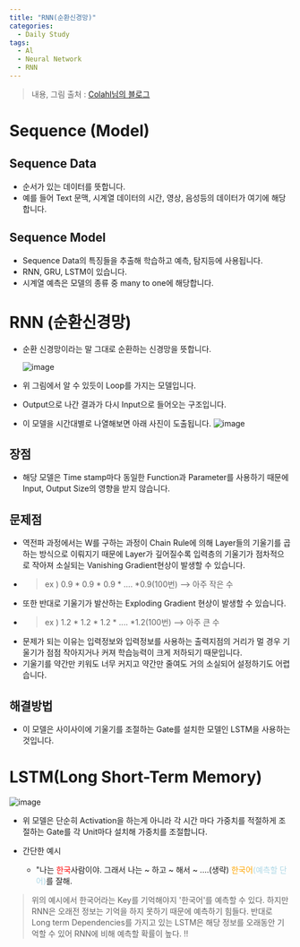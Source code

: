 ```yaml
---
title: "RNN(순환신경망)"
categories:
  - Daily Study
tags:
  - Al
  - Neural Network
  - RNN
---
```


> 내용, 그림 출처 : [Colahl님의 블로그](http://colah.github.io/posts/2015-08-Understanding-LSTMs/)
# Sequence (Model)

## Sequence Data 
- 순서가 있는 데이터를 뜻합니다. 
- 예를 들어 Text 문맥, 시계열 데이터의 시간, 영상, 음성등의 데이터가 여기에 해당합니다. 

## Sequence Model
- Sequence Data의 특징들을 추출해 학습하고 예측, 탐지등에 사용됩니다.
- RNN, GRU, LSTM이 있습니다. 
- 시계열 예측은 모델의 종류 중 many to one에 해당합니다.


# RNN (순환신경망)
- 순환 신경망이라는 말 그대로 순환하는 신경망을 뜻합니다. 

    ![image](https://user-images.githubusercontent.com/38587274/149100938-0a899a7f-ec4d-4a25-acb4-144699d322aa.png)

- 위 그림에서 알 수 있듯이 Loop를 가지는 모델입니다. 
- Output으로 나간 결과가 다시 Input으로 들어오는 구조입니다. 
- 이 모델을 시간대별로 나열해보면 아래 사진이 도출됩니다. 
    ![image](https://user-images.githubusercontent.com/38587274/149110180-431a0fb4-2182-447d-bd70-28b50eb1e6e3.png)
## 장점
-  해당 모델은 Time stamp마다 동일한 Function과 Parameter를 사용하기 때문에 Input, Output Size의 영향을 받지 않습니다. 

## 문제점
- 역전파 과정에서는 W를 구하는 과정이 Chain Rule에 의해 Layer들의 기울기를 곱하는 방식으로 이뤄지기 때문에 Layer가 깊어질수록  입력층의 기울기가 점차적으로 작아져 소실되는 Vanishing Gradient현상이 발생할 수 있습니다.
- > ex ) 0.9 * 0.9 * 0.9 * .... *0.9(100번) --> 아주 작은 수 
-  또한 반대로 기울기가 발산하는 Exploding Gradient 현상이 발생할 수 있습니다.
- > ex ) 1.2 * 1.2 * 1.2 * .... *1.2(100번) --> 아주 큰 수 
- 문제가 되는 이유는 입력정보와 입력정보를 사용하는 출력지점의 거리가 멀 경우 기울기가 점점 작아지거나 커져 학습능력이 크게 저하되기 때문입니다. 
- 기울기를 약간만 키워도 너무 커지고 약간만 줄여도 거의 소실되어 설정하기도 어렵습니다. 

## 해결방법
- 이 모델은 사이사이에 기울기를 조절하는 Gate를 설치한 모델인 LSTM을 사용하는 것입니다.

# LSTM(Long Short-Term Memory)

![image](https://user-images.githubusercontent.com/38587274/149119762-cf8a314d-5114-49f3-9263-0bf010cf37e7.png)

- 위 모델은 단순히 Activation을 하는게 아니라 각 시간 마다 가중치를 적절하게 조절하는 Gate를 각 Unit마다 설치해 가중치를 조절합니다. 

- 간단한 예시
    - "나는 <span style = "color:red"> 한국</span>사람이야. 그래서 나는 ~ 하고 ~ 해서 ~ ....(생략) <span style = "color:orange"> 한국어<span style = "color:lightblue">(예측할 단어)</span></span>를 잘해.
    
> 위의 예시에서 한국어라는 Key를 기억해야지 '한국어'를 예측할 수 있다. 하지만 RNN은 오래전 정보는 기억을 하지 못하기 때문에 예측하기 힘들다. 반대로 Long term Dependencies를 가지고 있는 LSTM은 해당 정보를 오래동안 기억할 수 있어 RNN에 비해 예측할 확률이 높다. !!